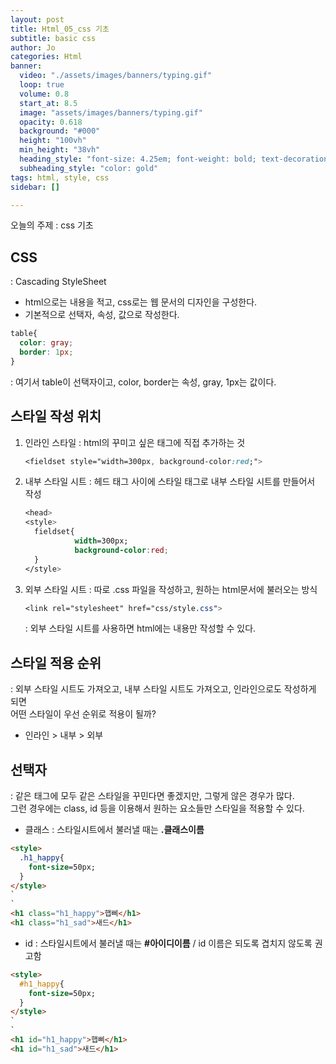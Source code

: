 ```yaml
---
layout: post
title: Html_05_css 기초
subtitle: basic css
author: Jo
categories: Html
banner:
  video: "./assets/images/banners/typing.gif"
  loop: true
  volume: 0.8
  start_at: 8.5
  image: "assets/images/banners/typing.gif"
  opacity: 0.618
  background: "#000"
  height: "100vh"
  min_height: "38vh"
  heading_style: "font-size: 4.25em; font-weight: bold; text-decoration: underline"
  subheading_style: "color: gold"
tags: html, style, css
sidebar: []

---
```


오늘의 주제 : css 기초

## CSS
: Cascading StyleSheet
- html으로는 내용을 적고, css로는 웹 문서의 디자인을 구성한다.
- 기본적으로 선택자, 속성, 값으로 작성한다.
```css
table{
  color: gray;
  border: 1px;
}
```
: 여기서 table이 선택자이고, color, border는 속성, gray, 1px는 값이다.

## 스타일 작성 위치
1. 인라인 스타일
   : html의 꾸미고 싶은 태그에 직접 추가하는 것
   ```css
   <fieldset style="width=300px, background-color:red;">
   ```
2. 내부 스타일 시트
   : 헤드 태그 사이에 스타일 태그로 내부 스타일 시트를 만들어서 작성
   ```css
   <head>
   <style>
     fieldset{
              width=300px;
              background-color:red;
     }
   </style>   
   ```
3. 외부 스타일 시트
   : 따로 .css 파일을 작성하고, 원하는 html문서에 불러오는 방식
   ```css
   <link rel="stylesheet" href="css/style.css">
   ```
   : 외부 스타일 시트를 사용하면 html에는 내용만 작성할 수 있다.


## 스타일 적용 순위
: 외부 스타일 시트도 가져오고, 내부 스타일 시트도 가져오고, 인라인으로도 작성하게 되면<br>
어떤 스타일이 우선 순위로 적용이 될까?
- 인라인 > 내부 > 외부


## 선택자
: 같은 태그에 모두 같은 스타일을 꾸민다면 좋겠지만, 그렇게 않은 경우가 많다.<br>
그런 경우에는 class, id 등을 이용해서 원하는 요소들만 스타일을 적용할 수 있다.<br>
- 클래스 : 스타일시트에서 불러낼 때는 <b>.클래스이름</b>
```html
<style>
  .h1_happy{
    font-size=50px;
  }
</style>
`
`
<h1 class="h1_happy">햅삐</h1>
<h1 class="h1_sad">새드</h1>
```
- id : 스타일시트에서 불러낼 때는 <b>#아이디이름</b> /
  id 이름은 되도록 겹치지 않도록 권고함
```html
<style>
  #h1_happy{
    font-size=50px;
  }
</style>
`
`
<h1 id="h1_happy">햅삐</h1>
<h1 id="h1_sad">새드</h1>

```
















